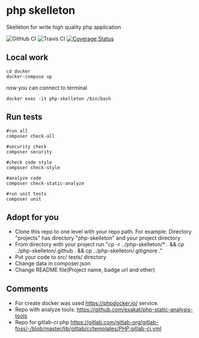 # php skelleton
Skelleton for write high quality php application

![GitHub CI](https://github.com/otis22/php-skelleton/workflows/CI/badge.svg)
![Travis CI](https://api.travis-ci.org/otis22/php-skelleton.svg?branch=master)
[![Coverage Status](https://coveralls.io/repos/github/otis22/php-skelleton/badge.svg?branch=master)](https://coveralls.io/github/otis22/php-skelleton?branch=master)

## Local work

```
cd docker
docker-compose up
```
now you can connect to terminal
```
docker exec -it php-skelleton /bin/bash
```

## Run tests

```
#run all
composer check-all

#security check
composer security

#check code style
composer check-style

#analyze code
composer check-static-analyze

#run unit tests
composer unit
```


## Adopt for you 

- Clone this repo to one level with your repo path. For example: Directory "projects" has directory "php-skelleton" and your project directory
- From directory with your project run "cp -r ../php-skelleton/* . && cp ../php-skelleton/.github . && cp ../php-skelleton/.gitignore ."
- Put your code to src/ tests/ directory
- Change data in composer.json
- Change README file(Project name, badge url and other)


## Comments 

- For create docker was used https://phpdocker.io/ service.
- Repo with analyze tools: https://github.com/exakat/php-static-analysis-tools
- Repo for gitlab-ci php https://gitlab.com/gitlab-org/gitlab-foss/-/blob/master/lib/gitlab/ci/templates/PHP.gitlab-ci.yml
